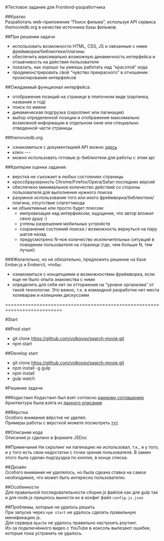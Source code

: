 #Тестовое задание для Frontend-разработчика  
  
##Кратко  
Разработать web-приложение “Поиск фильма”, используя API сервиса themoviedb.org в качестве
источника базы фильмов.  

##При решении задачи
- использовать возможности HTML, CSS, JS и связанные с ними фреймворки/библиотеки/плагины  
- обеспечить максимально возможную динамичность интерфейса и отзывчивость на действия пользователя  
- показать, как хорошо ты умеешь работать над “красотой” кода  
- продемонстрировать своё “чувство прекрасного” в отношении проектирования интерфейсов  
  
##Ожидаемый функционал интерфейса:  
- отображение позиций на странице в плиточном виде (картинка, название и год)  
- поиск по имени  
- динамическая подгрузка (скроллинг или пагинация)  
- выбор определенной позиции и отображение максимально возможной информации в отдельном окне или специально отведенной части страницы    

##themoviedb.org
- ознакомиться с документацией API можно [здесь](http://docs.themoviedb.apiary.io/ "API themoviedb.org")  
- ключ ---  
- можно использовать готовые js-библиотеки для работы с этим api  

##Критерии оценки задания:  
- верстка не съезжает в любых состояниях страницы  
- кроссбраузерность Chrome/Firefox/Opera/Safari последних версий  
- обеспечено минимальное количество действий со стороны пользователя для выполнения нужного поиска  
- разумное использование того или иного фреймворка/библиотеки/плагина, отсутствие спагеттикода  
- не объективные или просто будет плюсом:   
    - импровизация над интерфейсом; ощущение, что автор вложил свою душу :)
    - учтены разрешения мобильных устройств
    - сохранение состояний поиска / возможность вернуться на пару шагов назад
    - предусмотрено N-ное количество исключительных ситуаций в поведении пользователя на странице (где, чем больше N, тем лучше)
    
###Желательно, но не обязательно, предложить решение на базе Ember.js и Embercli, чтобы:  
- ознакомиться с концепциями и возможностями фреймворка, если еще не было опыта знакомства с ними  
- определить для себя нет ли отторжения на “уровне организма” от такой технологии. Это важно, т.к. в командной разработке нет места холиварам и излишним дискуссиям  
  
==========================================================================  
  
#Start  
  
##Prod start  
- git clone https://github.com/volkovpv/search-movie.git  
- npm start  
  
##Develop start  
- git clone https://github.com/volkovpv/search-movie.git  
- npm install -g gulp  
- npm install    
- gulp watch  
  
#Решение задачи  

##Кодастаил
Кодастаил был взят согласно [данному соглашению](https://github.com/johnpapa/angular-styleguide/blob/master/i18n/ru-RU.md "johnpapa Руководство по стилям для AngularJS")  
Архитектура была взята из [данного описания](http://www.johnpapa.net/angular-app-structuring-guidelines/ "Angular App Structuring Guidelines")  

##Вёрстка  
Особого внимания вёрстке не уделял.  
Примеры работы с версткой можете посмотреть [тут](https://github.com/volkovpv/1bit.zz "Вёрстка по потерну smacss"). 

##Описание кода  
Описания js сделано в формате JSDoc  

##Примечания
Ни скролинг ни пагенацию не использовал, т.к., и у того, и у того есть свои недостатки с точки зрения пользователя. В замен этого была сделан подгруздка по кнопке, в конце списка.
  
##Дизайн  
Особого внимания не уделялось, но была сдеана ставка на самое необходимое, что может быть интересно пользователю.
  
##Особенности  
Для правильной последовательности сборки js файлов как для gulp так и для node.js пришлось вынести их в конфиг файл `config-js.json`    
  
##Проблемы, которые не удалось решить    
При запуске через `npm start` не удалось сделать правильную минификацию js.  
Для сервера `Apache`  не удалось правильно настроить роутинг.  
Из-за подключённого видео с YouTube в консоль вылезают ошибки, которые пока устранить не удалось.